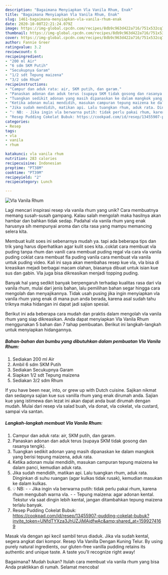 ```yaml
---
description: "Bagaimana Menyiapkan Vla Vanila Rhum, Enak"
title: "Bagaimana Menyiapkan Vla Vanila Rhum, Enak"
slug: 1461-bagaimana-menyiapkan-vla-vanila-rhum-enak
date: 2020-10-08T22:21:24.079Z
image: https://img-global.cpcdn.com/recipes/8db9c963d422a716/751x532cq70/vla-vanila-rhum-foto-resep-utama.jpg
thumbnail: https://img-global.cpcdn.com/recipes/8db9c963d422a716/751x532cq70/vla-vanila-rhum-foto-resep-utama.jpg
cover: https://img-global.cpcdn.com/recipes/8db9c963d422a716/751x532cq70/vla-vanila-rhum-foto-resep-utama.jpg
author: Fannie Greer
ratingvalue: 3.2
reviewcount: 6
recipeingredient:
- "200 ml Air"
- "6 sdm SKM Putih"
- "Secukupnya Garam"
- "1/2 sdt Tepung maizena"
- "3/2 sdm Rhum"
recipeinstructions:
- "Campur dan aduk rata: air, SKM putih, dan garam."
- "Panaskan adonan dan aduk terus (supaya SKM tidak gosong dan rasanya tengik)."
- "Tuangkan sedikit adonan yang masih dipanaskan ke dalam mangkok yang berisi tepung maizena, aduk rata."
- "Ketika adonan mulai mendidih, masukan campuran tepung maizena ke dalam panci, kemudian aduk rata."
- "Jika sudah mendidih, matikan api. Lalu tuangkan rhum, aduk rata. Dinginkan di suhu ruangan (agar kulkas tidak rusak), kemudian masukan ke dalam kulkas."
- "💡 NB: - Jika ingin vla berwarna putih: tidak perlu pakai rhum, karena rhum mengubah warna vla. - Tepung maizena: agar adonan kental. Tekstur vla saat dingin lebih kental, jangan ditambahkan tepung maizena terlalu banyak."
- "Resep Pudding Cokelat Bubuk: https://cookpad.com/id/resep/13455907-pudding-cokelat-bubuk?invite_token=UNfdTYXza3JhUZJjMAjdfwAc&amp;shared_at=1599274169"
categories:
- Resep
tags:
- vla
- vanila
- rhum

katakunci: vla vanila rhum 
nutrition: 283 calories
recipecuisine: Indonesian
preptime: "PT38M"
cooktime: "PT39M"
recipeyield: "2"
recipecategory: Lunch

---
```



![Vla Vanila Rhum](https://img-global.cpcdn.com/recipes/8db9c963d422a716/751x532cq70/vla-vanila-rhum-foto-resep-utama.jpg)

Lagi mencari inspirasi resep vla vanila rhum yang unik? Cara membuatnya memang susah-susah gampang. Kalau salah mengolah maka hasilnya akan hambar dan bahkan tidak sedap. Padahal vla vanila rhum yang enak harusnya sih mempunyai aroma dan cita rasa yang mampu memancing selera kita.

Membuat kulit soes ini sebenarnya mudah ya. tapi ada beberapa tips dan trik yang harus diperhatikan agar kulit soes kita..coklat cara membuat vla puding tanpa rhum dan vanili cara membuat puding regal vla cara vla vanila puding coklat cara membuat fla puding vanila cara membuat vla vanila untuk puding video. Kali ini saya akan membahas resep kue vla, vla bisa di kreasikan mejadi berbagai macam olahan, biasanya dibuat untuk isian kue sus dan gabin. Vla juga bisa dikreasikan menjadi topping puding.

Banyak hal yang sedikit banyak berpengaruh terhadap kualitas rasa dari vla vanila rhum, mulai dari jenis bahan, lalu pemilihan bahan segar hingga cara mengolah dan menyajikannya. Tidak usah pusing jika ingin menyiapkan vla vanila rhum yang enak di mana pun anda berada, karena asal sudah tahu triknya maka hidangan ini dapat jadi sajian spesial.


Berikut ini ada beberapa cara mudah dan praktis dalam mengolah vla vanila rhum yang siap dikreasikan. Anda dapat menyiapkan Vla Vanila Rhum menggunakan 5 bahan dan 7 tahap pembuatan. Berikut ini langkah-langkah untuk menyiapkan hidangannya.

<!--inarticleads1-->

##### Bahan-bahan dan bumbu yang dibutuhkan dalam pembuatan Vla Vanila Rhum:

1. Sediakan 200 ml Air
1. Ambil 6 sdm SKM Putih
1. Sediakan Secukupnya Garam
1. Siapkan 1/2 sdt Tepung maizena
1. Sediakan 3/2 sdm Rhum


If you have been near, into, or grew up with Dutch cuisine. Sajikan nikmat dan sedapnya sajian kue sus vanilla rhum yang enak dirumah anda. Sajian kue yang istimewa dan lezat ini akan dapat anda buat dirumah dengan mudah. Mulai dari resep vla salad buah, vla donat, vla cokelat, vla custard, sampai vla santan. 

<!--inarticleads2-->

##### Langkah-langkah membuat Vla Vanila Rhum:

1. Campur dan aduk rata: air, SKM putih, dan garam.
1. Panaskan adonan dan aduk terus (supaya SKM tidak gosong dan rasanya tengik).
1. Tuangkan sedikit adonan yang masih dipanaskan ke dalam mangkok yang berisi tepung maizena, aduk rata.
1. Ketika adonan mulai mendidih, masukan campuran tepung maizena ke dalam panci, kemudian aduk rata.
1. Jika sudah mendidih, matikan api. Lalu tuangkan rhum, aduk rata. Dinginkan di suhu ruangan (agar kulkas tidak rusak), kemudian masukan ke dalam kulkas.
1. 💡 NB: - - Jika ingin vla berwarna putih: tidak perlu pakai rhum, karena rhum mengubah warna vla. - - Tepung maizena: agar adonan kental. Tekstur vla saat dingin lebih kental, jangan ditambahkan tepung maizena terlalu banyak.
1. Resep Pudding Cokelat Bubuk: https://cookpad.com/id/resep/13455907-pudding-cokelat-bubuk?invite_token=UNfdTYXza3JhUZJjMAjdfwAc&amp;shared_at=1599274169


Masak vla dengan api kecil sambil terus diaduk. Jika vla sudah kental, segera angkat dari kompor. Resep Vla Vanilla Dengan Kuning Telur. By using purely natural ingredients, our gluten-free vanilla pudding retains its authentic and unique taste. A taste you&#39;ll recognize right away! 

Bagaimana? Mudah bukan? Itulah cara membuat vla vanila rhum yang bisa Anda praktikkan di rumah. Selamat mencoba!
